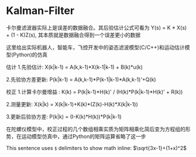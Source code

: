 # Kalman-Filter

卡尔曼滤波器实际上是误差的数据融合。其后验估计公式可看为   Y(s) = K * X(s) + (1 - K)Z(s), 其本质就是数据融合得到一个误差更小的数据

这里给出实际机器人，智能车，飞控开发中的姿态滤波模型(C/C++)和运动估计模型(Python)的仿真



估计
1.先验估计: X(k|k-1) = A(k,k-1)*X(k-1|k-1) + B(k)*u(k)

2.先验协方差更新: P(k|k-1) = A(k,k-1)*P(k-1|k-1)*A(k,k-1)'+Q(k)



校正
1.计算卡尔曼增益 : K(k) = P(k|k-1)*H(k)' / (H(k)*P(k|k-1)*H(k)' + R(k)) 

2.测量更新: X(k|k) = X(k|k-1)+K(k)*(Z(k)-H(k)*X(k|k-1))

3.更新后验协方差: P(k|k) = (I-K(k)*H(k))*P(k|k-1)



在陀螺仪模型中，校正过程的几个数组相乘实质为矩阵相乘化简后变为方程组的形势，在运动模型仿真中，通过Python的矩阵运算省略了这一步

This sentence uses `$` delimiters to show math inline:  $\sqrt{3x-1}+(1+x)^2$
